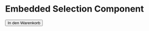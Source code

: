 # Embedded Selection Component

<wertgarantie-selection-embedded
    data-client-id="public:5209d6ea-1a6e-11ea-9f8d-778f0ad9137f"
    data-bifrost-uri="https://wertgarantie-bifrost-dev.herokuapp.com/wertgarantie"
    data-device-class="Smartphone"
    data-device-price="89900"
    data-product-base-identifier="iPhone X"
    data-complete-product-name="iPhone X 256 GB rot"
    data-product-selection-trigger-element-identifier="#addToShoppingCart"
    data-product-selection-trigger-event="click">
</wertgarantie-selection-embedded>

<button id="addToShoppingCart">In den Warenkorb</button>